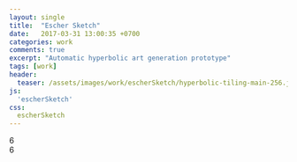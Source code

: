 ```yaml
---
layout: single
title:  "Escher Sketch"
date:   2017-03-31 13:00:35 +0700
categories: work
comments: true
excerpt: "Automatic hyperbolic art generation prototype"
tags: [work]
header:
  teaser: /assets/images/work/escherSketch/hyperbolic-tiling-main-256.jpg
js:
  'escherSketch'
css:
  escherSketch
---
```


<div class="canvas-container">
  <div id="p-selection">
    <a href="#" id="p-down">
      <i class="fa fa-chevron-left fa-pull-left icon-padded"></i>
    </a>
    <span id="p-value">6</span>
    <a href="#" id="p-up">
      <i class="fa fa-chevron-right fa-pull-right icon-padded"></i>
    </a>
  </div>
  <div id="q-selection">
    <a href="#" id="q-down">
      <i class="fa fa-chevron-left fa-pull-left icon-padded"></i>
    </a>
    <span id="q-value">6</span>
    <a href="#" id="q-up">
      <i class="fa fa-chevron-right fa-pull-right icon-padded"></i>
    </a>
  </div>
  <canvas id="escherSketch-canvas" class="fullpage-canvas"></canvas>
</div>